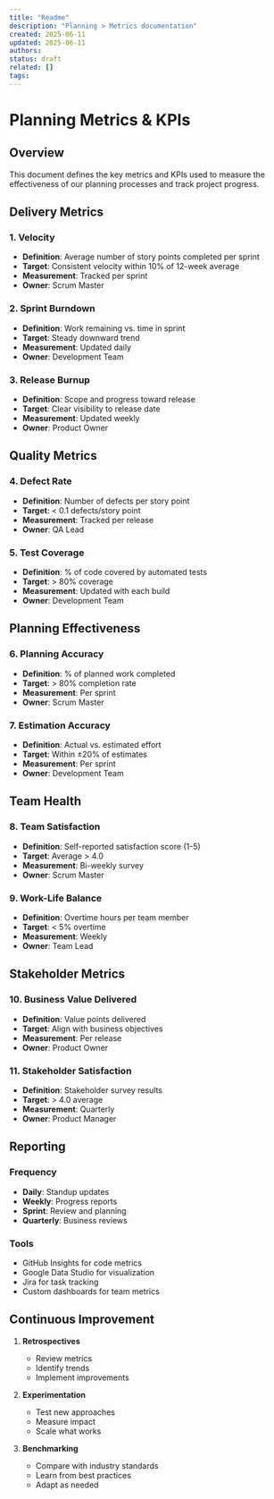 ```yaml
---
title: "Readme"
description: "Planning > Metrics documentation"
created: 2025-06-11
updated: 2025-06-11
authors: 
status: draft
related: []
tags: 
---
```


# Planning Metrics & KPIs

## Overview
This document defines the key metrics and KPIs used to measure the effectiveness of our planning processes and track project progress.

## Delivery Metrics

### 1. Velocity
- **Definition**: Average number of story points completed per sprint
- **Target**: Consistent velocity within 10% of 12-week average
- **Measurement**: Tracked per sprint
- **Owner**: Scrum Master

### 2. Sprint Burndown
- **Definition**: Work remaining vs. time in sprint
- **Target**: Steady downward trend
- **Measurement**: Updated daily
- **Owner**: Development Team

### 3. Release Burnup
- **Definition**: Scope and progress toward release
- **Target**: Clear visibility to release date
- **Measurement**: Updated weekly
- **Owner**: Product Owner

## Quality Metrics

### 4. Defect Rate
- **Definition**: Number of defects per story point
- **Target**: < 0.1 defects/story point
- **Measurement**: Tracked per release
- **Owner**: QA Lead

### 5. Test Coverage
- **Definition**: % of code covered by automated tests
- **Target**: > 80% coverage
- **Measurement**: Updated with each build
- **Owner**: Development Team

## Planning Effectiveness

### 6. Planning Accuracy
- **Definition**: % of planned work completed
- **Target**: > 80% completion rate
- **Measurement**: Per sprint
- **Owner**: Scrum Master

### 7. Estimation Accuracy
- **Definition**: Actual vs. estimated effort
- **Target**: Within ±20% of estimates
- **Measurement**: Per sprint
- **Owner**: Development Team

## Team Health

### 8. Team Satisfaction
- **Definition**: Self-reported satisfaction score (1-5)
- **Target**: Average > 4.0
- **Measurement**: Bi-weekly survey
- **Owner**: Scrum Master

### 9. Work-Life Balance
- **Definition**: Overtime hours per team member
- **Target**: < 5% overtime
- **Measurement**: Weekly
- **Owner**: Team Lead

## Stakeholder Metrics

### 10. Business Value Delivered
- **Definition**: Value points delivered
- **Target**: Align with business objectives
- **Measurement**: Per release
- **Owner**: Product Owner

### 11. Stakeholder Satisfaction
- **Definition**: Stakeholder survey results
- **Target**: > 4.0 average
- **Measurement**: Quarterly
- **Owner**: Product Manager

## Reporting

### Frequency
- **Daily**: Standup updates
- **Weekly**: Progress reports
- **Sprint**: Review and planning
- **Quarterly**: Business reviews

### Tools
- GitHub Insights for code metrics
- Google Data Studio for visualization
- Jira for task tracking
- Custom dashboards for team metrics

## Continuous Improvement

1. **Retrospectives**
   - Review metrics
   - Identify trends
   - Implement improvements

2. **Experimentation**
   - Test new approaches
   - Measure impact
   - Scale what works

3. **Benchmarking**
   - Compare with industry standards
   - Learn from best practices
   - Adapt as needed
